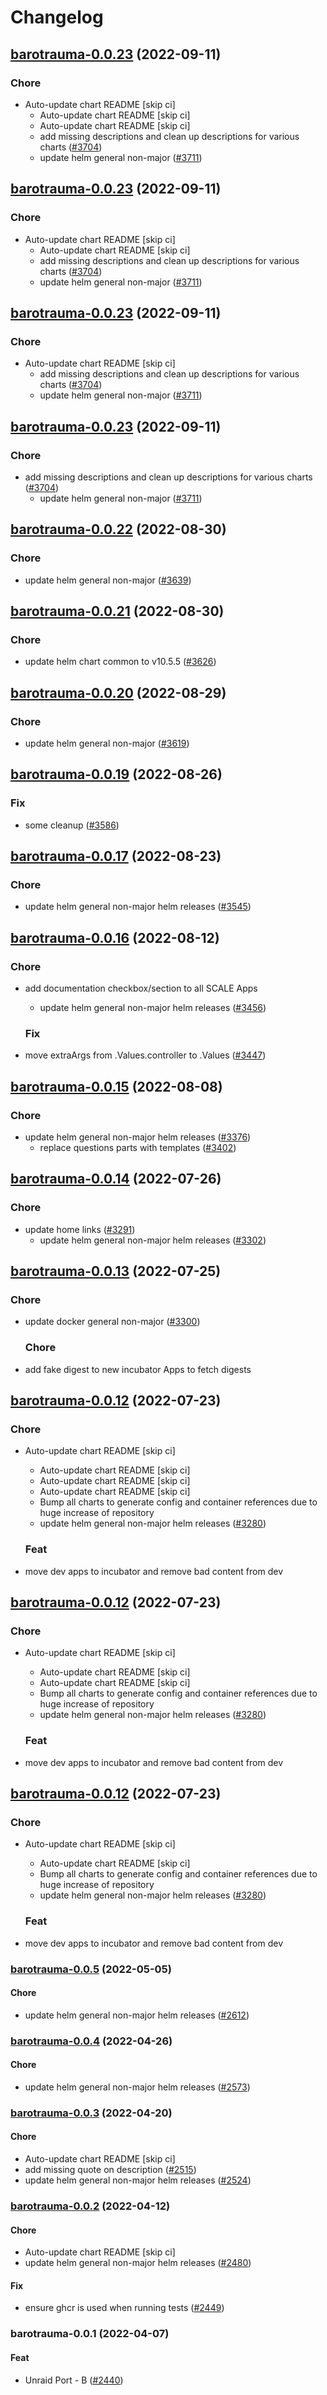 # Changelog



## [barotrauma-0.0.23](https://github.com/truecharts/charts/compare/barotrauma-0.0.22...barotrauma-0.0.23) (2022-09-11)

### Chore

- Auto-update chart README [skip ci]
  - Auto-update chart README [skip ci]
  - Auto-update chart README [skip ci]
  - add missing descriptions and clean up descriptions for various charts ([#3704](https://github.com/truecharts/charts/issues/3704))
  - update helm general non-major ([#3711](https://github.com/truecharts/charts/issues/3711))




## [barotrauma-0.0.23](https://github.com/truecharts/charts/compare/barotrauma-0.0.22...barotrauma-0.0.23) (2022-09-11)

### Chore

- Auto-update chart README [skip ci]
  - Auto-update chart README [skip ci]
  - add missing descriptions and clean up descriptions for various charts ([#3704](https://github.com/truecharts/charts/issues/3704))
  - update helm general non-major ([#3711](https://github.com/truecharts/charts/issues/3711))




## [barotrauma-0.0.23](https://github.com/truecharts/charts/compare/barotrauma-0.0.22...barotrauma-0.0.23) (2022-09-11)

### Chore

- Auto-update chart README [skip ci]
  - add missing descriptions and clean up descriptions for various charts ([#3704](https://github.com/truecharts/charts/issues/3704))
  - update helm general non-major ([#3711](https://github.com/truecharts/charts/issues/3711))




## [barotrauma-0.0.23](https://github.com/truecharts/charts/compare/barotrauma-0.0.22...barotrauma-0.0.23) (2022-09-11)

### Chore

- add missing descriptions and clean up descriptions for various charts ([#3704](https://github.com/truecharts/charts/issues/3704))
  - update helm general non-major ([#3711](https://github.com/truecharts/charts/issues/3711))




## [barotrauma-0.0.22](https://github.com/truecharts/charts/compare/barotrauma-0.0.21...barotrauma-0.0.22) (2022-08-30)

### Chore

- update helm general non-major ([#3639](https://github.com/truecharts/charts/issues/3639))




## [barotrauma-0.0.21](https://github.com/truecharts/charts/compare/barotrauma-0.0.20...barotrauma-0.0.21) (2022-08-30)

### Chore

- update helm chart common to v10.5.5 ([#3626](https://github.com/truecharts/charts/issues/3626))




## [barotrauma-0.0.20](https://github.com/truecharts/charts/compare/barotrauma-0.0.19...barotrauma-0.0.20) (2022-08-29)

### Chore

- update helm general non-major ([#3619](https://github.com/truecharts/charts/issues/3619))




## [barotrauma-0.0.19](https://github.com/truecharts/charts/compare/barotrauma-0.0.17...barotrauma-0.0.19) (2022-08-26)

### Fix

- some cleanup ([#3586](https://github.com/truecharts/charts/issues/3586))




## [barotrauma-0.0.17](https://github.com/truecharts/charts/compare/barotrauma-0.0.16...barotrauma-0.0.17) (2022-08-23)

### Chore

- update helm general non-major helm releases ([#3545](https://github.com/truecharts/charts/issues/3545))




## [barotrauma-0.0.16](https://github.com/truecharts/charts/compare/barotrauma-0.0.15...barotrauma-0.0.16) (2022-08-12)

### Chore

- add documentation checkbox/section to all SCALE Apps
  - update helm general non-major helm releases ([#3456](https://github.com/truecharts/charts/issues/3456))

  ### Fix

- move extraArgs from .Values.controller to .Values ([#3447](https://github.com/truecharts/charts/issues/3447))




## [barotrauma-0.0.15](https://github.com/truecharts/charts/compare/barotrauma-0.0.14...barotrauma-0.0.15) (2022-08-08)

### Chore

- update helm general non-major helm releases ([#3376](https://github.com/truecharts/charts/issues/3376))
  - replace questions parts with templates ([#3402](https://github.com/truecharts/charts/issues/3402))




## [barotrauma-0.0.14](https://github.com/truecharts/apps/compare/barotrauma-0.0.13...barotrauma-0.0.14) (2022-07-26)

### Chore

- update home links ([#3291](https://github.com/truecharts/apps/issues/3291))
  - update helm general non-major helm releases ([#3302](https://github.com/truecharts/apps/issues/3302))




## [barotrauma-0.0.13](https://github.com/truecharts/apps/compare/barotrauma-0.0.12...barotrauma-0.0.13) (2022-07-25)

### Chore

- update docker general non-major ([#3300](https://github.com/truecharts/apps/issues/3300))

  ### Chore

- add fake digest to new incubator Apps to fetch digests




## [barotrauma-0.0.12](https://github.com/truecharts/apps/compare/barotrauma-0.0.11...barotrauma-0.0.12) (2022-07-23)

### Chore

- Auto-update chart README [skip ci]
  - Auto-update chart README [skip ci]
  - Auto-update chart README [skip ci]
  - Auto-update chart README [skip ci]
  - Bump all charts to generate config and container references due to huge increase of repository
  - update helm general non-major helm releases ([#3280](https://github.com/truecharts/apps/issues/3280))

  ### Feat

- move dev apps to incubator and remove bad content from dev




## [barotrauma-0.0.12](https://github.com/truecharts/apps/compare/barotrauma-0.0.11...barotrauma-0.0.12) (2022-07-23)

### Chore

- Auto-update chart README [skip ci]
  - Auto-update chart README [skip ci]
  - Auto-update chart README [skip ci]
  - Bump all charts to generate config and container references due to huge increase of repository
  - update helm general non-major helm releases ([#3280](https://github.com/truecharts/apps/issues/3280))

  ### Feat

- move dev apps to incubator and remove bad content from dev




## [barotrauma-0.0.12](https://github.com/truecharts/apps/compare/barotrauma-0.0.11...barotrauma-0.0.12) (2022-07-23)

### Chore

- Auto-update chart README [skip ci]
  - Auto-update chart README [skip ci]
  - Bump all charts to generate config and container references due to huge increase of repository
  - update helm general non-major helm releases ([#3280](https://github.com/truecharts/apps/issues/3280))

  ### Feat

- move dev apps to incubator and remove bad content from dev







<a name="barotrauma-0.0.5"></a>
### [barotrauma-0.0.5](https://github.com/truecharts/apps/compare/barotrauma-0.0.4...barotrauma-0.0.5) (2022-05-05)

#### Chore

* update helm general non-major helm releases ([#2612](https://github.com/truecharts/apps/issues/2612))



<a name="barotrauma-0.0.4"></a>
### [barotrauma-0.0.4](https://github.com/truecharts/apps/compare/barotrauma-0.0.3...barotrauma-0.0.4) (2022-04-26)

#### Chore

* update helm general non-major helm releases ([#2573](https://github.com/truecharts/apps/issues/2573))



<a name="barotrauma-0.0.3"></a>
### [barotrauma-0.0.3](https://github.com/truecharts/apps/compare/barotrauma-0.0.2...barotrauma-0.0.3) (2022-04-20)

#### Chore

* Auto-update chart README [skip ci]
* add missing quote on description ([#2515](https://github.com/truecharts/apps/issues/2515))
* update helm general non-major helm releases ([#2524](https://github.com/truecharts/apps/issues/2524))



<a name="barotrauma-0.0.2"></a>
### [barotrauma-0.0.2](https://github.com/truecharts/apps/compare/barotrauma-0.0.1...barotrauma-0.0.2) (2022-04-12)

#### Chore

* Auto-update chart README [skip ci]
* update helm general non-major helm releases ([#2480](https://github.com/truecharts/apps/issues/2480))

#### Fix

* ensure ghcr is used when running tests ([#2449](https://github.com/truecharts/apps/issues/2449))



<a name="barotrauma-0.0.1"></a>
### barotrauma-0.0.1 (2022-04-07)

#### Feat

* Unraid Port - B ([#2440](https://github.com/truecharts/apps/issues/2440))
